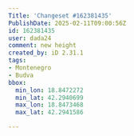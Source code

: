 ```yaml
---
Title: 'Changeset #162381435'
PublishDate: 2025-02-11T09:00:56Z
id: 162381435
user: dada24
comment: new height
created_by: iD 2.31.1
tags:
- Montenegro
- Budva
bbox:
  min_lon: 18.8472272
  min_lat: 42.2940699
  max_lon: 18.8473468
  max_lat: 42.2941586

---
```

